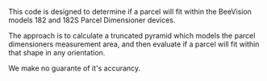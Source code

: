This code is designed to determine if a parcel will fit within the BeeVision models 182 and 182S Parcel Dimensioner devices.

The approach is to calculate a truncated pyramid which models the parcel dimensioners measurement area, and then evaluate if a parcel will fit within that shape in any orientation.

We make no guarante of it's accurancy.
